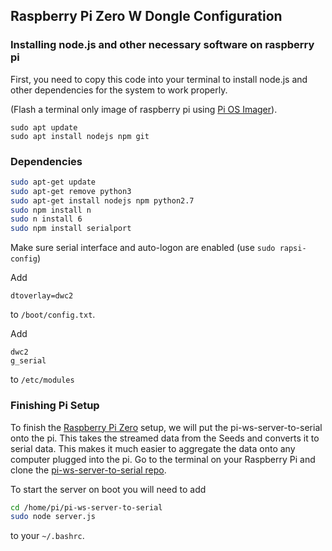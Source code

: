 
## Raspberry Pi Zero W Dongle Configuration

### Installing node.js and other necessary software on raspberry pi

First, you need to copy this code into your terminal to install node.js and other dependencies for the system to work properly. 

(Flash a terminal only image of raspberry pi using [Pi OS Imager](https://www.raspberrypi.com/software/)).


```
sudo apt update
sudo apt install nodejs npm git
```

### Dependencies

```sh
sudo apt-get update
sudo apt-get remove python3
sudo apt-get install nodejs npm python2.7
sudo npm install n
sudo n install 6
sudo npm install serialport

```

Make sure serial interface and auto-logon are enabled (use `sudo rapsi-config`)


Add 
```
dtoverlay=dwc2
```
 to `/boot/config.txt`.

Add 

```
dwc2
g_serial
```

to `/etc/modules`






### Finishing Pi Setup

To finish the [Raspberry Pi Zero](https://www.raspberrypi.com/products/raspberry-pi-zero/) setup, we will put the pi-ws-server-to-serial onto the pi. This takes the streamed data from the Seeds and  converts it to serial data. This makes it much easier to aggregate the data onto any computer plugged into the pi. Go to the terminal on your Raspberry Pi and clone the [pi-ws-server-to-serial repo](https://github.com/Mesquite-Mocap/pi-ws-server-to-serial). 

To start the server on boot you will need to add

```sh
cd /home/pi/pi-ws-server-to-serial
sudo node server.js

```
to your `~/.bashrc`.

